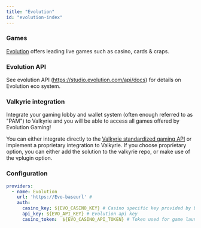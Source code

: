 ```yaml
---
title: "Evolution"
id: "evolution-index"
---
```



### Games

[Evolution](https://www.evolution.com/) offers leading live games such as casino, cards & craps.

### Evolution API

See evolution API (https://studio.evolution.com/api/docs) for details on Evolution eco system.

### Valkyrie integration

Integrate your gaming lobby and wallet system (often enough referred to as "PAM") to Valkyrie and you will be able to access all games offered by Evolution Gaming!

You can either integrate directly to the [Valkyrie standardized gaming API](/docs/wallet/valkyrie-pam-api)  or implement a proprietary integration to Valkyrie. If you choose proprietary option, you can either add the solution to the valkyrie repo, or make use of the vplugin option.

### Configuration

```yaml
providers:
  - name: Evolution
    url: 'https://Evo-baseurl' # 
    auth:
      casino_key: ${EVO_CASINO_KEY} # Casino specific key provided by Evolution
      api_key: ${EVO_API_KEY} # Evolution api key
      casino_token:  ${EVO_CASINO_API_TOKEN} # Token used for game launch requests toward evolution backend
```